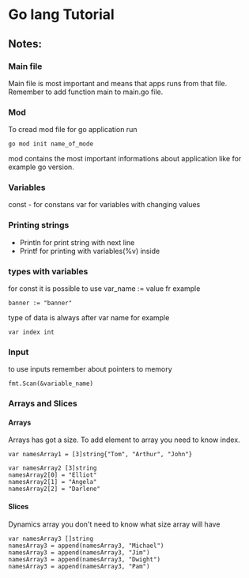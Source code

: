 # Go lang Tutorial

## Notes:

### Main file
Main file is most important and means that apps runs from that file.
Remember to add function main to main.go file.

### Mod
To cread mod file for go application run
```
go mod init name_of_mode
```
mod contains the most important informations about application like for example go version.

### Variables
const - for constans
var for variables with changing values

### Printing strings

* Println for print string with next line 
* Printf for printing with variables(%v) inside 

### types with variables

for const it is possible to use var_name := value fr example 
```
banner := "banner"
```
type of data is always after var name for example 
```
var index int 
```

### Input
to use inputs remember about pointers to memory 
```
fmt.Scan(&variable_name)
```

### Arrays and Slices 

#### Arrays
Arrays has got a size. To add element to array you need to know index.
```
var namesArray1 = [3]string{"Tom", "Arthur", "John"}

var namesArray2 [3]string
namesArray2[0] = "Elliot"
namesArray2[1] = "Angela"
namesArray2[2] = "Darlene"
```

#### Slices 
Dynamics array you don't need to know what size array will have
```
var namesArray3 []string
namesArray3 = append(namesArray3, "Michael")
namesArray3 = append(namesArray3, "Jim")
namesArray3 = append(namesArray3, "Dwight")
namesArray3 = append(namesArray3, "Pam")
```


